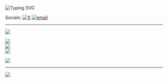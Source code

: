 

<img src="https://readme-typing-svg.herokuapp.com?font=Fira+Code&weight=600&size=30&duration=4000&pause=1000&color=F79256&width=435&lines=Hey+there!+I'm+Preetham+N+A;Welcome+to+my+Tech+Space" alt="Typing SVG" />

Socials:
[![X](https://img.shields.io/badge/X-black.svg?logo=X&logoColor=white)](https://x.com/hopperzuzer) [![email](https://img.shields.io/badge/Email-D14836?logo=gmail&logoColor=white)](mailto:preethamna19@gmail.com) 


---
[![](https://visitcount.itsvg.in/api?id=hopperzuzer&icon=3&color=6)](https://visitcount.itsvg.in)


![](https://github-readme-stats.vercel.app/api?username=hopperzuzer&theme=discord_old_blurple&hide_border=false&include_all_commits=false&count_private=false)<br/>
![](https://nirzak-streak-stats.vercel.app/?user=hopperzuzer&theme=discord_old_blurple&hide_border=false)<br/>
![](https://github-readme-stats.vercel.app/api/top-langs/?username=hopperzuzer&theme=discord_old_blurple&hide_border=false&include_all_commits=false&count_private=false&layout=compact)


![](https://github-contributor-stats.vercel.app/api?username=hopperzuzer&limit=5&theme=discord_old_blurple&combine_all_yearly_contributions=true)

---
[![](https://visitcount.itsvg.in/api?id=hopperzuzer&icon=3&color=6)](https://visitcount.itsvg.in)

